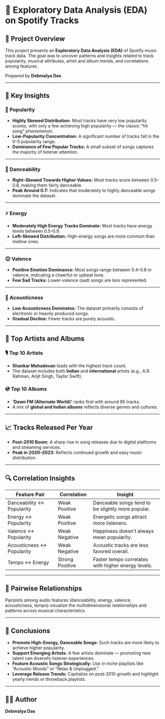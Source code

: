 # 🎵 Exploratory Data Analysis (EDA) on Spotify Tracks

## 📘 Project Overview
This project presents an **Exploratory Data Analysis (EDA)** of Spotify music track data. The goal was to uncover patterns and insights related to track popularity, musical attributes, artist and album trends, and correlations among features.

Prepared by **Debmalya Das**.

---

## 🧩 Key Insights

### 🔹 Popularity
- **Highly Skewed Distribution:** Most tracks have very low popularity scores, with only a few achieving high popularity — the classic “hit song” phenomenon.  
- **Low-Popularity Concentration:** A significant number of tracks fall in the 0–5 popularity range.  
- **Dominance of Few Popular Tracks:** A small subset of songs captures the majority of listener attention.

---

### 💃 Danceability
- **Right-Skewed Towards Higher Values:** Most tracks score between 0.5–0.8, making them fairly danceable.  
- **Peak Around 0.7:** Indicates that moderately to highly danceable songs dominate the dataset.

---

### ⚡ Energy
- **Moderately High Energy Tracks Dominate:** Most tracks have energy levels between 0.5–0.9.  
- **Left-Skewed Distribution:** High-energy songs are more common than mellow ones.

---

### 😊 Valence
- **Positive Emotion Dominance:** Most songs range between 0.4–0.8 in valence, indicating a cheerful or upbeat tone.  
- **Few Sad Tracks:** Lower-valence (sad) songs are less represented.

---

### 🎸 Acousticness
- **Low Acousticness Dominates:** The dataset primarily consists of electronic or heavily produced songs.  
- **Gradual Decline:** Fewer tracks are purely acoustic.

---

## 🎤 Top Artists and Albums

### 🎙️ Top 10 Artists
- **Shankar Mahadevan** leads with the highest track count.
- The dataset includes both **Indian** and **international** artists (e.g., A.R. Rahman, Arijit Singh, Taylor Swift).

### 💿 Top 10 Albums
- **‘Dawn FM (Alternate World)’** ranks first with around 85 tracks.
- A mix of **global and Indian albums** reflects diverse genres and cultures.

---

## 📈 Tracks Released Per Year
- **Post-2010 Boom:** A sharp rise in song releases due to digital platforms and streaming services.
- **Peak in 2020–2023:** Reflects continued growth and easy music distribution.

---

## 🔍 Correlation Insights

| Feature Pair | Correlation | Insight |
|---------------|-------------|----------|
| Danceability ↔ Popularity | Weak Positive | Danceable songs tend to be slightly more popular. |
| Energy ↔ Popularity | Weak Positive | Energetic songs attract more listeners. |
| Valence ↔ Popularity | Weak Negative | Happiness doesn't always mean popularity. |
| Acousticness ↔ Popularity | Weak Negative | Acoustic tracks are less favored overall. |
| Tempo ↔ Energy | Strong Positive | Faster tempo correlates with higher energy levels. |

---

## 🔗 Pairwise Relationships
Pairplots among audio features (danceability, energy, valence, acousticness, tempo) visualize the multidimensional relationships and patterns across musical characteristics.

---

## 🧠 Conclusions

- **Promote High-Energy, Danceable Songs:** Such tracks are more likely to achieve higher popularity.
- **Support Emerging Artists:** A few artists dominate — promoting new talent can diversify listener experiences.
- **Feature Acoustic Songs Strategically:** Use in niche playlists like “Acoustic Moods” or “Relax & Unplugged.”
- **Leverage Release Trends:** Capitalize on post-2010 growth and highlight yearly trends or throwback playlists.

---

## 👨‍💻 Author
**Debmalya Das**
